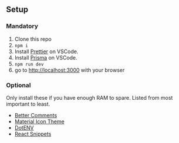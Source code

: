 ## Setup

### Mandatory

1. Clone this repo
2. `npm i`
3. Install [Prettier](https://marketplace.visualstudio.com/items?itemName=esbenp.prettier-vscode) on VSCode.
4. Install [Prisma](https://marketplace.visualstudio.com/items?itemName=Prisma.prisma) on VSCode.
5. `npm run dev`
6. go to [http://localhost:3000](http://localhost:3000) with your browser

### Optional

Only install these if you have enough RAM to spare. Listed from most important to least.

- [Better Comments](https://marketplace.visualstudio.com/items?itemName=aaron-bond.better-comments)
- [Material Icon Theme](https://marketplace.visualstudio.com/items?itemName=PKief.material-icon-theme)
- [DotENV](https://marketplace.visualstudio.com/items?itemName=mikestead.dotenv)
- [React Snippets](https://marketplace.visualstudio.com/items?itemName=dsznajder.es7-react-js-snippets)
